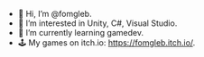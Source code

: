 - 👋 Hi, I’m @fomgleb.
- 👀 I’m interested in Unity, C#, Visual Studio.
- 🌱 I’m currently learning gamedev.
- 🕹️ My games on itch.io: https://fomgleb.itch.io/.
